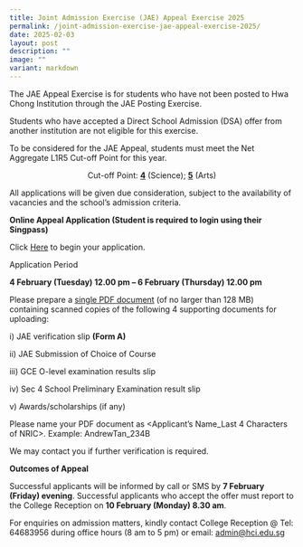```yaml
---
title: Joint Admission Exercise (JAE) Appeal Exercise 2025
permalink: /joint-admission-exercise-jae-appeal-exercise-2025/
date: 2025-02-03
layout: post
description: ""
image: ""
variant: markdown
---
```

<p>The JAE Appeal Exercise is for students who have not been posted to Hwa
Chong Institution through the JAE Posting Exercise.</p>
<p>Students who have accepted a Direct School Admission (DSA) offer from
another institution are not eligible for this exercise.</p>
<p>To be considered for the JAE Appeal, students must meet the Net Aggregate
L1R5 Cut-off Point for this year.</p>
<center><p>Cut-off Point: <strong><u>4</u></strong> (Science); <strong><u>5</u></strong> (Arts)</p></center>
<p>All applications will be given due consideration, subject to the availability
of vacancies and the school’s admission criteria.</p>
<p><strong>Online Appeal Application (Student is required to login using their Singpass)</strong>
</p>
<p>Click <a href="https://go.gov.sg/jae-appeal-hci" rel="noopener nofollow" target="_blank">Here</a> to
begin your application.</p>
<p>Application Period</p>
<p><strong>4 February (Tuesday) 12.00 pm – 6 February (Thursday) 12.00 pm</strong>
</p>
<p>Please prepare a <u>single PDF document</u> (of no larger than 128 MB) containing
scanned copies of the following 4 supporting documents for uploading:</p>
<p>i) JAE verification slip <strong>(Form A)</strong>
</p>
<p>ii) JAE Submission of Choice of Course</p>
<p>iii) GCE O-level examination results slip</p>
<p>iv) Sec 4 School Preliminary Examination result slip</p>
<p>v) Awards/scholarships (if any)</p>
<p>Please name your PDF document as &lt;Applicant’s Name_Last 4 Characters
of NRIC&gt;. Example: AndrewTan_234B</p>
<p>We may contact you if further verification is required.</p>
<p><strong>Outcomes of Appeal</strong>
</p>
<p>Successful applicants will be informed by call or SMS by <strong>7 February (Friday) evening</strong>.
Successful applicants who accept the offer must report to the College Reception
on <strong>10 February (Monday) 8.30 am</strong>.</p>
<p>For enquiries on admission matters, kindly contact College Reception @
Tel: 64683956 during office hours (8 am to 5 pm) or email: <a href="mailto:admin@hci.edu.sg" rel="noopener noreferrer nofollow" target="_blank">admin@hci.edu.sg</a>
</p>